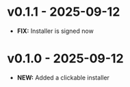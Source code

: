 # v0.1.1 - 2025-09-12

- **FIX:** Installer is signed now

# v0.1.0 - 2025-09-12

- **NEW:** Added a clickable installer


